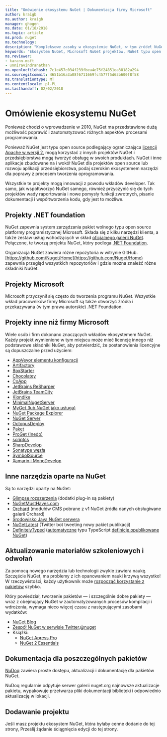 ```yaml
---
title: "Omówienie ekosystemu NuGet | Dokumentacja firmy Microsoft"
author: kraigb
ms.author: kraigb
manager: ghogen
ms.date: 01/18/2018
ms.topic: article
ms.prod: nuget
ms.technology: 
description: "Kompleksowe zasoby w ekosystemie NuGet, w tym źródeł NuGet, Microsoft NuGet projektów, narzędzia i materiałów szkoleniowych."
keywords: "Ekosystem NuGet, Microsoft NuGet projektów, NuGet typu open source, narzędzia NuGet, materiałów szkoleniowych NuGet"
ms.reviewer:
- karann-msft
- unniravindranathan
ms.openlocfilehash: 7c1e457c034f239fbea4e75f24851ea38182a294
ms.sourcegitcommit: 4651b16a3a08f6711669fc4577f5d63b600f8f58
ms.translationtype: MT
ms.contentlocale: pl-PL
ms.lasthandoff: 02/02/2018
---
```

# <a name="an-overview-of-the-nuget-ecosystem"></a>Omówienie ekosystemu NuGet

Ponieważ chodzi o wprowadzenie w 2010, NuGet ma przedstawione dużą możliwość poprawić i zautomatyzować różnych aspektów procesami programowania.

Ponieważ NuGet jest typu open source podlegający ograniczająca [licencji Apache w wersji 2](http://choosealicense.com/licenses/apache/), mogą korzystać z innych projektów NuGet i przedsiębiorstwa mogą tworzyć obsługę w swoich produktach. NuGet i inne aplikacje zbudowane na i wokół NuGet dla projektów open source lub rozwoju aplikacji przedsiębiorstwa, podaj szerokim ekosystemem narzędzi dla poprawy z procesem tworzenia oprogramowania.

Wszystkie te projekty mogą innowacji z powodu wkładów developer. Tak samo, jak współtworzyć NuGet samego, również przyczynić się do tych projektów wady raportowania i nowe pomysły funkcji zwrotnych, pisanie dokumentacji i współtworzenia kodu, gdy jest to możliwe.

## <a name="net-foundation-projects"></a>Projekty .NET foundation

NuGet zapewnia system zarządzania pakiet wolnego typu open source platformy programistycznej Microsoft. Składa się z kilku narzędzi klienta, a także zestaw usług wchodzących w skład [oficjalnego galerii NuGet](http://www.nuget.org). Połączone, te tworzą projektu NuGet, który podlega [.NET Foundation](http://www.dotnetfoundation.org/).

Organizacja NuGet zawiera różne repozytoria w witrynie GitHub. [https://github.com/Nuget/Home](https://github.com/Nuget/Home) zapewnia przegląd wszystkich repozytoriów i gdzie można znaleźć różne składniki NuGet.

## <a name="microsoft-projects"></a>Projekty Microsoft

Microsoft przyczynił się często do tworzenia programu NuGet. Wszystkie wkład pracowników firmy Microsoft są także otworzyć źródła i przekazywana (w tym prawa autorskie) .NET Foundation.

## <a name="non-microsoft-projects"></a>Projekty inne niż firmy Microsoft

Wiele osób i firm dokonano znaczących wkładów ekosystemem NuGet. Każdy projekt wymienione w tym miejscu może mieć licencję innego niż podstawowe składniki NuGet, aby potwierdzić, że postanowienia licencyjne są dopuszczalne przed użyciem:

- [AppVeyor elementu konfiguracji](https://www.appveyor.com/)
- [Artifactory](https://www.jfrog.com/artifactory/)
- [BoxStarter](http://boxstarter.org/)
- [Chocolatey](https://chocolatey.org/)
- [CoApp](http://coapp.org/)
- [JetBrains ReSharper](https://resharper-plugins.jetbrains.com/)
- [JetBrains TeamCity](https://www.jetbrains.com/teamcity/)
- [Klondike](https://github.com/themotleyfool/Klondike)
- [MinimalNugetServer](https://github.com/TanukiSharp/MinimalNugetServer)
- [MyGet (lub NuGet jako usługa)](http://www.myget.org/)
- [NuGet Package Explorer](https://github.com/NuGetPackageExplorer/NuGetPackageExplorer)
- [NuGet Server](http://nugetserver.net/)
- [OctopusDeploy](https://octopus.com/)
- [Paket](https://fsprojects.github.io/Paket/)
- [ProGet (Inedo)](http://inedo.com/proget)
- [scriptcs](http://scriptcs.net/)
- [SharpDevelop](http://community.sharpdevelop.net/blogs/mattward/archive/2011/01/23/NuGetSupportInSharpDevelop.aspx)
- [Sonatype węzła](http://www.sonatype.com/nexus-repository-sonatype)
- [SymbolSource](http://www.symbolsource.org/Public)
- [Xamarin i MonoDevelop](https://github.com/mrward/monodevelop-nuget-addin)

## <a name="other-nuget-based-utilities"></a>Inne narzędzia oparte na NuGet

Są to narzędzi oparty na NuGet:

- [Glimpse rozszerzenia](http://getglimpse.com/Packages) (dodatki plug-in są pakiety)
- [NuGetMustHaves.com](http://nugetmusthaves.com/)
- [Orchard](http://www.orchardproject.net/) (modułów CMS pobrane z v1 NuGet źródła danych obsługiwane galerii Orchard)
- [Środowisko Java NuGet serwera](http://jonnyzzz.com/blog/2012/03/07/nuget-server-in-pure-java/)
- [NuGetLatest](https://twitter.com/NuGetLatest) (Twitter bot tweeting nowy pakiet publikacji)
- [DefinitelyTyped](http://definitelytyped.org/) ([automatyczne](https://github.com/DefinitelyTyped/NugetAutomation/) typu TypeScript [definicje opublikowane NuGet](http://www.nuget.org/packages?q=DefinitelyTyped))

## <a name="training-materials-and-references"></a>Aktualizowanie materiałów szkoleniowych i odwołań

Za pomocą nowego narzędzia lub technologii zwykle zawiera naukę. Szczęście NuGet, ma problemy z ich opanowaniem nauki krzywą wszystko! W rzeczywistości, każdy użytkownik może [rozpocząć korzystanie z pakietów](../quickstart/use-a-package.md) szybko.

Który powiedział, tworzenie pakietów — i szczególnie dobre pakiety — wraz z obejmujący NuGet w zautomatyzowanych procesów kompilacji i wdrożenia, wymaga nieco więcej czasu z następującymi zasobami wydatków:

- [NuGet Blog](http://blog.nuget.org/)
- [Zespół NuGet w serwisie Twitter,@nuget](http://twitter.com/nuget)
- Książki:
  - [NuGet Apress Pro](http://bit.ly/ProNuGet)
  - [NuGet 2 Essentials](http://www.amazon.com/NuGet-2-Essentials-Damir-Arh-ebook/dp/B00GTQD5M4)

## <a name="documentation-for-individual-packages"></a>Dokumentacja dla poszczególnych pakietów

[NuDoq](http://nudoq.org) zawiera proste dostępu, aktualizacji i dokumentację dla pakietów NuGet.

NuDoq regularnie odpytuje serwer galerii nuget.org najnowsze aktualizacje pakietu, wypakowuje przetwarza pliki dokumentacji biblioteki i odpowiednio aktualizację w lokacji.

## <a name="adding-your-project"></a>Dodawanie projektu

Jeśli masz projektu ekosystem NuGet, która byłaby cenne dodanie do tej strony, Prześlij żądanie ściągnięcia edycji do tej strony.
